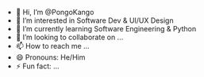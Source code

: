 - 👋 Hi, I’m @PongoKango
- 👀 I’m interested in Software Dev & UI/UX Design
- 🌱 I’m currently learning Software Engineering & Python
- 💞️ I’m looking to collaborate on ...
- 📫 How to reach me ...
- 😄 Pronouns: He/Him
- ⚡ Fun fact: ...

<!---
PongoKango/PongoKango is a ✨ special ✨ repository because its `README.md` (this file) appears on your GitHub profile.
You can click the Preview link to take a look at your changes.
--->
